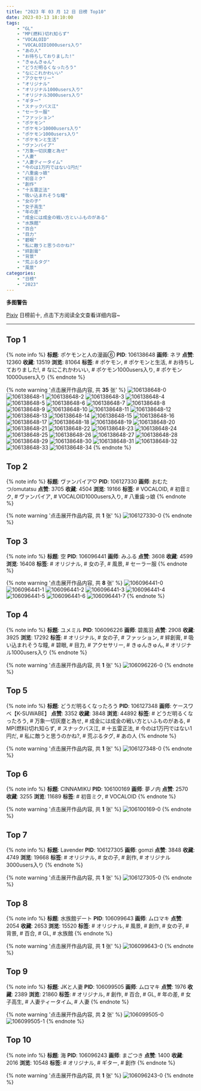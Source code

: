 ```yaml
---
title: "2023 年 03 月 12 日 日榜 Top10"
date: 2023-03-13 18:10:00
tags:
    - "GL"
    - "MP(燃料)切れ知らず"
    - "VOCALOID"
    - "VOCALOID1000users入り"
    - "あの人"
    - "お待ちしておりました!"
    - "きゅんきゅん"
    - "どうだ明るくなったろう"
    - "なにこれかわいい"
    - "アクセサリー"
    - "オリジナル"
    - "オリジナル1000users入り"
    - "オリジナル3000users入り"
    - "ギター"
    - "スナックバス江"
    - "セーラー服"
    - "ファッション"
    - "ポケモン"
    - "ポケモン10000users入り"
    - "ポケモン1000users入り"
    - "ポケモンと生活"
    - "ヴァンパイア"
    - "万象一切灰塵と為せ"
    - "人妻"
    - "人妻ティータイム"
    - "今のは1万円ではない1円だ"
    - "八重歯っ娘"
    - "初音ミク"
    - "創作"
    - "十五雷正法"
    - "吸い込まれそうな瞳"
    - "女の子"
    - "女子高生"
    - "年の差"
    - "成金には成金の戦い方といふものがある"
    - "水族館"
    - "百合"
    - "目力"
    - "碧眼"
    - "私に敵うと思うのかね?"
    - "絆創膏"
    - "背景"
    - "荒ぶるタグ"
    - "風景"
categories:
    - "日榜"
    - "2023"
---
```


<i class="fa fa-triangle-exclamation"></i>**多图警告**<i class="fa fa-triangle-exclamation"></i>

[Pixiv](https://www.pixiv.net/) 日榜前十, 点击下方阅读全文查看详细内容~

<!-- more -->

---

## Top 1

{% note info %}
**标题**: ポケモンと人の漫画⑥
**PID**: 106138648 **画师**: ネヲ
**点赞**: 12360 **收藏**: 13519 **浏览**: 81064
**标签**: # ポケモン, # ポケモンと生活, # お待ちしておりました!, # なにこれかわいい, # ポケモン1000users入り, # ポケモン10000users入り
{% endnote %}

{% note warning '点击展开作品内容, 共 **35** 张' %}
![106138648-0](https://i.pixiv.re/img-original/img/2023/03/12/10/57/59/106138648_p0.png)
![106138648-1](https://i.pixiv.re/img-original/img/2023/03/12/10/57/59/106138648_p1.png)
![106138648-2](https://i.pixiv.re/img-original/img/2023/03/12/10/57/59/106138648_p2.png)
![106138648-3](https://i.pixiv.re/img-original/img/2023/03/12/10/57/59/106138648_p3.png)
![106138648-4](https://i.pixiv.re/img-original/img/2023/03/12/10/57/59/106138648_p4.png)
![106138648-5](https://i.pixiv.re/img-original/img/2023/03/12/10/57/59/106138648_p5.png)
![106138648-6](https://i.pixiv.re/img-original/img/2023/03/12/10/57/59/106138648_p6.png)
![106138648-7](https://i.pixiv.re/img-original/img/2023/03/12/10/57/59/106138648_p7.png)
![106138648-8](https://i.pixiv.re/img-original/img/2023/03/12/10/57/59/106138648_p8.png)
![106138648-9](https://i.pixiv.re/img-original/img/2023/03/12/10/57/59/106138648_p9.png)
![106138648-10](https://i.pixiv.re/img-original/img/2023/03/12/10/57/59/106138648_p10.png)
![106138648-11](https://i.pixiv.re/img-original/img/2023/03/12/10/57/59/106138648_p11.png)
![106138648-12](https://i.pixiv.re/img-original/img/2023/03/12/10/57/59/106138648_p12.png)
![106138648-13](https://i.pixiv.re/img-original/img/2023/03/12/10/57/59/106138648_p13.png)
![106138648-14](https://i.pixiv.re/img-original/img/2023/03/12/10/57/59/106138648_p14.png)
![106138648-15](https://i.pixiv.re/img-original/img/2023/03/12/10/57/59/106138648_p15.png)
![106138648-16](https://i.pixiv.re/img-original/img/2023/03/12/10/57/59/106138648_p16.png)
![106138648-17](https://i.pixiv.re/img-original/img/2023/03/12/10/57/59/106138648_p17.png)
![106138648-18](https://i.pixiv.re/img-original/img/2023/03/12/10/57/59/106138648_p18.png)
![106138648-19](https://i.pixiv.re/img-original/img/2023/03/12/10/57/59/106138648_p19.png)
![106138648-20](https://i.pixiv.re/img-original/img/2023/03/12/10/57/59/106138648_p20.png)
![106138648-21](https://i.pixiv.re/img-original/img/2023/03/12/10/57/59/106138648_p21.png)
![106138648-22](https://i.pixiv.re/img-original/img/2023/03/12/10/57/59/106138648_p22.png)
![106138648-23](https://i.pixiv.re/img-original/img/2023/03/12/10/57/59/106138648_p23.png)
![106138648-24](https://i.pixiv.re/img-original/img/2023/03/12/10/57/59/106138648_p24.png)
![106138648-25](https://i.pixiv.re/img-original/img/2023/03/12/10/57/59/106138648_p25.png)
![106138648-26](https://i.pixiv.re/img-original/img/2023/03/12/10/57/59/106138648_p26.png)
![106138648-27](https://i.pixiv.re/img-original/img/2023/03/12/10/57/59/106138648_p27.png)
![106138648-28](https://i.pixiv.re/img-original/img/2023/03/12/10/57/59/106138648_p28.png)
![106138648-29](https://i.pixiv.re/img-original/img/2023/03/12/10/57/59/106138648_p29.png)
![106138648-30](https://i.pixiv.re/img-original/img/2023/03/12/10/57/59/106138648_p30.png)
![106138648-31](https://i.pixiv.re/img-original/img/2023/03/12/10/57/59/106138648_p31.png)
![106138648-32](https://i.pixiv.re/img-original/img/2023/03/12/10/57/59/106138648_p32.png)
![106138648-33](https://i.pixiv.re/img-original/img/2023/03/12/10/57/59/106138648_p33.png)
![106138648-34](https://i.pixiv.re/img-original/img/2023/03/12/10/57/59/106138648_p34.png)
{% endnote %}

## Top 2

{% note info %}
**标题**: ヴァンパイア♡
**PID**: 106127330 **画师**: おむたつ/omutatsu
**点赞**: 3705 **收藏**: 4504 **浏览**: 19166
**标签**: # VOCALOID, # 初音ミク, # ヴァンパイア, # VOCALOID1000users入り, # 八重歯っ娘
{% endnote %}

{% note warning '点击展开作品内容, 共 **1** 张' %}
![106127330-0](https://i.pixiv.re/img-original/img/2023/03/12/00/00/44/106127330_p0.jpg)
{% endnote %}

## Top 3

{% note info %}
**标题**: 空
**PID**: 106096441 **画师**: みふる
**点赞**: 3608 **收藏**: 4599 **浏览**: 16408
**标签**: # オリジナル, # 女の子, # 風景, # セーラー服
{% endnote %}

{% note warning '点击展开作品内容, 共 **8** 张' %}
![106096441-0](https://i.pixiv.re/img-original/img/2023/03/11/00/07/20/106096441_p0.png)
![106096441-1](https://i.pixiv.re/img-original/img/2023/03/11/00/07/20/106096441_p1.png)
![106096441-2](https://i.pixiv.re/img-original/img/2023/03/11/00/07/20/106096441_p2.png)
![106096441-3](https://i.pixiv.re/img-original/img/2023/03/11/00/07/20/106096441_p3.png)
![106096441-4](https://i.pixiv.re/img-original/img/2023/03/11/00/07/20/106096441_p4.png)
![106096441-5](https://i.pixiv.re/img-original/img/2023/03/11/00/07/20/106096441_p5.png)
![106096441-6](https://i.pixiv.re/img-original/img/2023/03/11/00/07/20/106096441_p6.png)
![106096441-7](https://i.pixiv.re/img-original/img/2023/03/11/00/07/20/106096441_p7.png)
{% endnote %}

## Top 4

{% note info %}
**标题**: ユメミル
**PID**: 106096226 **画师**: 碧風羽
**点赞**: 2908 **收藏**: 3925 **浏览**: 17292
**标签**: # オリジナル, # 女の子, # ファッション, # 絆創膏, # 吸い込まれそうな瞳, # 碧眼, # 目力, # アクセサリー, # きゅんきゅん, # オリジナル1000users入り
{% endnote %}

{% note warning '点击展开作品内容, 共 **1** 张' %}
![106096226-0](https://i.pixiv.re/img-original/img/2023/03/11/00/03/33/106096226_p0.jpg)
{% endnote %}

## Top 5

{% note info %}
**标题**: どうだ明るくなったろう
**PID**: 106127348 **画师**: ケースワベ【K-SUWABE】
**点赞**: 3352 **收藏**: 3848 **浏览**: 44892
**标签**: # どうだ明るくなったろう, # 万象一切灰塵と為せ, # 成金には成金の戦い方といふものがある, # MP(燃料)切れ知らず, # スナックバス江, # 十五雷正法, # 今のは1万円ではない1円だ, # 私に敵うと思うのかね?, # 荒ぶるタグ, # あの人
{% endnote %}

{% note warning '点击展开作品内容, 共 **1** 张' %}
![106127348-0](https://i.pixiv.re/img-original/img/2023/03/12/00/00/53/106127348_p0.jpg)
{% endnote %}

## Top 6

{% note info %}
**标题**: CINNAMIKU
**PID**: 106100169 **画师**: 夢ノ内
**点赞**: 2570 **收藏**: 3255 **浏览**: 11689
**标签**: # 初音ミク, # VOCALOID
{% endnote %}

{% note warning '点击展开作品内容, 共 **1** 张' %}
![106100169-0](https://i.pixiv.re/img-original/img/2023/03/11/02/31/09/106100169_p0.jpg)
{% endnote %}

## Top 7

{% note info %}
**标题**: Lavender
**PID**: 106127305 **画师**: gomzi
**点赞**: 3848 **收藏**: 4749 **浏览**: 19668
**标签**: # オリジナル, # 女の子, # 創作, # オリジナル3000users入り
{% endnote %}

{% note warning '点击展开作品内容, 共 **1** 张' %}
![106127305-0](https://i.pixiv.re/img-original/img/2023/03/12/00/00/33/106127305_p0.jpg)
{% endnote %}

## Top 8

{% note info %}
**标题**: 水族館デート
**PID**: 106099643 **画师**: ムロマキ
**点赞**: 2054 **收藏**: 2653 **浏览**: 15520
**标签**: # オリジナル, # 風景, # 創作, # 女の子, # 背景, # 百合, # GL, # 水族館
{% endnote %}

{% note warning '点击展开作品内容, 共 **1** 张' %}
![106099643-0](https://i.pixiv.re/img-original/img/2023/03/11/02/04/17/106099643_p0.jpg)
{% endnote %}

## Top 9

{% note info %}
**标题**: JKと人妻
**PID**: 106099505 **画师**: ムロマキ
**点赞**: 1976 **收藏**: 2389 **浏览**: 21860
**标签**: # オリジナル, # 創作, # 百合, # GL, # 年の差, # 女子高生, # 人妻ティータイム, # 人妻
{% endnote %}

{% note warning '点击展开作品内容, 共 **2** 张' %}
![106099505-0](https://i.pixiv.re/img-original/img/2023/03/11/01/59/00/106099505_p0.jpg)
![106099505-1](https://i.pixiv.re/img-original/img/2023/03/11/01/59/00/106099505_p1.jpg)
{% endnote %}

## Top 10

{% note info %}
**标题**: 海
**PID**: 106096243 **画师**: まごつき
**点赞**: 1400 **收藏**: 2016 **浏览**: 10548
**标签**: # オリジナル, # ギター, # 創作
{% endnote %}

{% note warning '点击展开作品内容, 共 **1** 张' %}
![106096243-0](https://i.pixiv.re/img-original/img/2023/03/11/00/03/43/106096243_p0.png)
{% endnote %}
